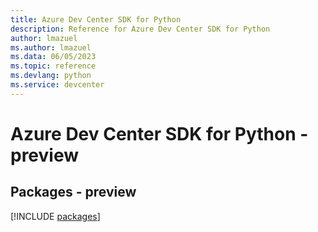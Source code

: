 ```yaml
---
title: Azure Dev Center SDK for Python
description: Reference for Azure Dev Center SDK for Python
author: lmazuel
ms.author: lmazuel
ms.data: 06/05/2023
ms.topic: reference
ms.devlang: python
ms.service: devcenter
---
```

# Azure Dev Center SDK for Python - preview
## Packages - preview
[!INCLUDE [packages](dev-center-index.md)]